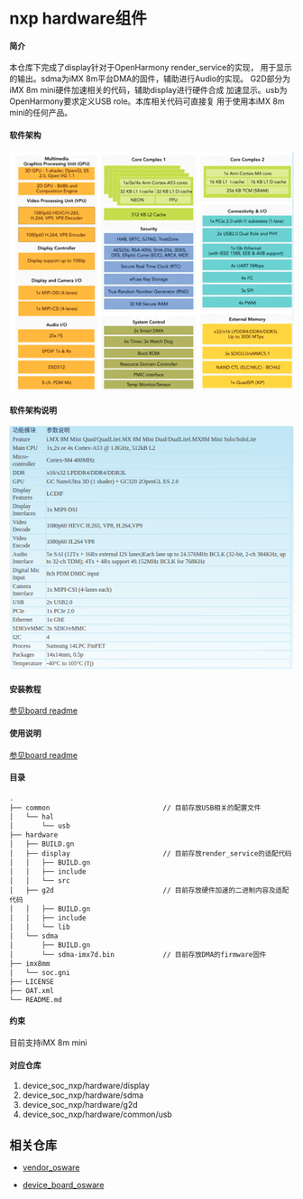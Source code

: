 # nxp hardware组件

#### 简介
本仓库下完成了display针对于OpenHarmony render_service的实现，
用于显示的输出。sdma为iMX 8m平台DMA的固件，辅助进行Audio的实现。
G2D部分为iMX 8m mini硬件加速相关的代码，辅助display进行硬件合成
加速显示。usb为OpenHarmony要求定义USB role。本库相关代码可直接复
用于使用本iMX 8m mini的任何产品。

#### 软件架构
**![NXP_iMX8M架构图01](./tools/figures/NXP_IMX_8M_Arch.png)**

#### 软件架构说明
**![NXP_iMX8M架构图说明02](./tools/figures/NXP_IMX_8M_Arch_Data.png)**

#### 安装教程
[参见board readme](https://gitee.com/openharmony-sig/device_board_osware/blob/master/imx8mm/README_zh.md)

#### 使用说明
[参见board readme](https://gitee.com/openharmony-sig/device_board_osware/blob/master/imx8mm/README_zh.md)

#### 目录
    .
    ├── common                            // 目前存放USB相关的配置文件
    │   └── hal
    │       └── usb
    ├── hardware
    │   ├── BUILD.gn
    │   ├── display                       // 目前存放render_service的适配代码
    │   │   ├── BUILD.gn
    │   │   ├── include
    │   │   └── src
    │   ├── g2d                           // 目前存放硬件加速的二进制内容及适配代码
    │   │   ├── BUILD.gn
    │   │   ├── include
    │   │   └── lib
    │   └── sdma
    │       ├── BUILD.gn
    │       └── sdma-imx7d.bin            // 目前存放DMA的firmware固件
    ├── imx8mm
    │   └── soc.gni
    ├── LICENSE
    ├── OAT.xml
    └── README.md

#### 约束
目前支持iMX 8m mini
#### 对应仓库

1.  device_soc_nxp/hardware/display
2.  device_soc_nxp/hardware/sdma
3.  device_soc_nxp/hardware/g2d
4.  device_soc_nxp/hardware/common/usb

## 相关仓库

* [vendor_osware](https://gitee.com/openharmony-sig/vendor_osware)

* [device_board_osware](https://gitee.com/openharmony-sig/device_board_osware)
